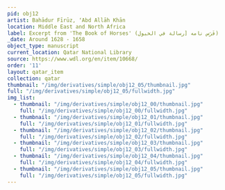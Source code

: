 ```yaml
---
pid: obj12
artist: Bahādur Fīrūz, ʻAbd Allāh Khān
location: Middle East and North Africa
label: Excerpt from 'The Book of Horses' (فَرَس نامه [رسالة في الخيول)
_date: Around 1628 - 1658
object_type: manuscript
current_location: Qatar National Library
source: https://www.wdl.org/en/item/10668/
order: '11'
layout: qatar_item
collection: qatar
thumbnail: "/img/derivatives/simple/obj12_05/thumbnail.jpg"
full: "/img/derivatives/simple/obj12_05/fullwidth.jpg"
img_list: 
  - thumbnail: "/img/derivatives/simple/obj12_00/thumbnail.jpg"
    full: "/img/derivatives/simple/obj12_00/fullwidth.jpg"
  - thumbnail: "/img/derivatives/simple/obj12_01/thumbnail.jpg"
    full: "/img/derivatives/simple/obj12_01/fullwidth.jpg"
  - thumbnail: "/img/derivatives/simple/obj12_02/thumbnail.jpg"
    full: "/img/derivatives/simple/obj12_02/fullwidth.jpg"
  - thumbnail: "/img/derivatives/simple/obj12_03/thumbnail.jpg"
    full: "/img/derivatives/simple/obj12_03/fullwidth.jpg"
  - thumbnail: "/img/derivatives/simple/obj12_04/thumbnail.jpg"
    full: "/img/derivatives/simple/obj12_04/fullwidth.jpg"
  - thumbnail: "/img/derivatives/simple/obj12_05/thumbnail.jpg"
    full: "/img/derivatives/simple/obj12_05/fullwidth.jpg"
---
```

